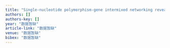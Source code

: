 ```yaml
---
title: "Single-nucleotide polymorphism-gene intermixed networking reveals co-linkers connected to multiple gene expression phenotypes"
authors: []
authors-key: []
year: "数据暂缺"
article-link: "数据暂缺"
venue: "数据暂缺"
bibex: "数据暂缺"
---
```

